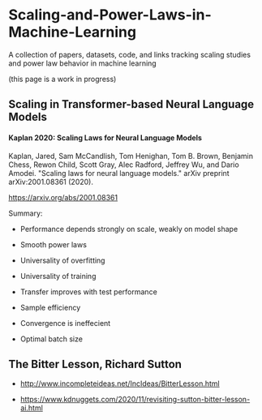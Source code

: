 # Scaling-and-Power-Laws-in-Machine-Learning
A collection of papers, datasets, code, and links tracking scaling studies and power law behavior in machine learning

(this page is a work in progress)

## Scaling in Transformer-based Neural Language Models

#### Kaplan 2020: Scaling Laws for Neural Language Models

Kaplan, Jared, Sam McCandlish, Tom Henighan, Tom B. Brown, Benjamin Chess, Rewon Child, Scott Gray, Alec Radford, Jeffrey Wu, and Dario Amodei. "Scaling laws for neural language models." arXiv preprint arXiv:2001.08361 (2020).

https://arxiv.org/abs/2001.08361

Summary: 

* Performance depends strongly on scale, weakly on model shape

* Smooth power laws

* Universality of overfitting

* Universality of training

* Transfer improves with test performance

* Sample efficiency

* Convergence is ineffecient

* Optimal batch size

## The Bitter Lesson, Richard Sutton

* http://www.incompleteideas.net/IncIdeas/BitterLesson.html

* https://www.kdnuggets.com/2020/11/revisiting-sutton-bitter-lesson-ai.html
